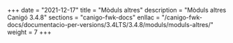+++
date        = "2021-12-17"
title       = "Mòduls altres"
description = "Mòduls altres Canigó 3.4.8"
sections    = "canigo-fwk-docs"
enllac		= "/canigo-fwk-docs/documentacio-per-versions/3.4LTS/3.4.8/moduls/moduls-altres/"
weight		= 7
+++
